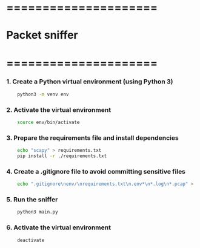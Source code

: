 # =====================
#  Packet sniffer
# =====================

### 1. Create a Python virtual environment (using Python 3)
```bash
    python3 -m venv env
```

### 2. Activate the virtual environment
```bash
    source env/bin/activate
```

### 3. Prepare the requirements file and install dependencies
```bash
    echo "scapy" > requirements.txt
    pip install -r ./requirements.txt
```

### 4. Create a .gitignore file to avoid committing sensitive files
```bash
    echo ".gitignore\nenv/\nrequirements.txt\n.env*\n*.log\n*.pcap" > .gitignore
```

### 5. Run the sniffer
```bash
    python3 main.py
```

### 6. Activate the virtual environment
```bash
    deactivate
```